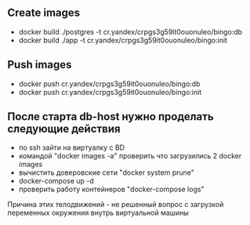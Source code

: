 ## Create images
- docker build ./postgres -t cr.yandex/crpgs3g59it0ouonuleo/bingo:db
- docker build ./app -t cr.yandex/crpgs3g59it0ouonuleo/bingo:init

## Push images
- docker push cr.yandex/crpgs3g59it0ouonuleo/bingo:db
- docker push cr.yandex/crpgs3g59it0ouonuleo/bingo:init

## После старта db-host нужно проделать следующие действия
- по ssh зайти на виртуалку с BD
- командой "docker images -a" проверить что загрузились 2 docker images
- вычистить доверовские сети "docker system prune"
- docker-compose up -d
- проверить работу контейнеров "docker-compose logs"

Причина этих телодвижений - не решенный вопрос с загрузкой переменных окружения внутрь виртуальной машины
